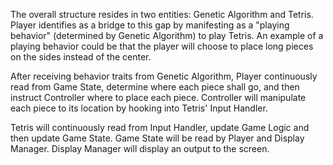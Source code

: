 The overall structure resides in two entities: Genetic Algorithm and Tetris. Player identifies as a bridge to this gap by manifesting as a "playing behavior" (determined by Genetic Algorithm) to play Tetris. An example of a playing behavior could be that the player will choose to place long pieces on the sides instead of the center.

After receiving behavior traits from Genetic Algorithm, Player continuously read from Game State, determine where each piece shall go, and then instruct Controller where to place each piece. Controller will manipulate each piece to its location by hooking into Tetris' Input Handler.

Tetris will continuously read from Input Handler, update Game Logic and then update Game State. Game State will be read by Player and Display Manager. Display Manager will display an output to the screen.